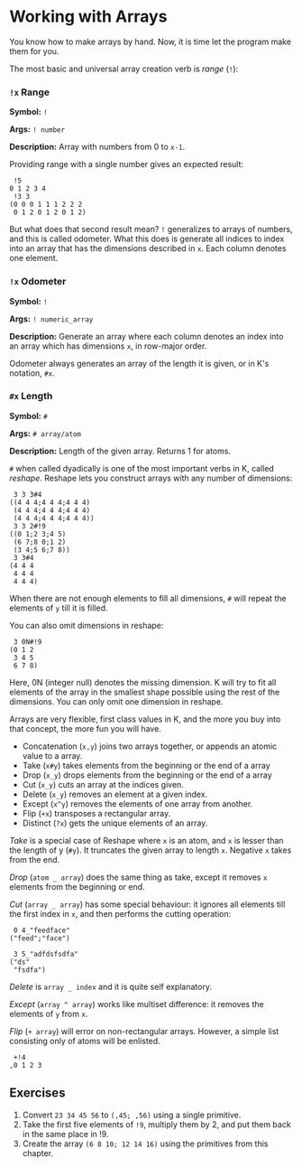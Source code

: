 # Working with Arrays

You know how to make arrays by hand. Now, it is time let the program make them for you.

The most basic and universal array creation verb is *range* (`!`):


### `!x` Range

**Symbol:** `!`

**Args:** `! number`

**Description:** Array with numbers from 0 to `x-1`.

Providing range with a single number gives an expected result:

```
 !5
0 1 2 3 4
 !3 3
(0 0 0 1 1 1 2 2 2
 0 1 2 0 1 2 0 1 2)
```

But what does that second result mean? `!` generalizes to arrays of numbers, and this is called odometer.
What this does is generate all indices to index into an array that has the dimensions described in `x`.
Each column denotes one element.


### `!x` Odometer

**Symbol:** `!`

**Args:** `! numeric_array`

**Description:** Generate an array where each column denotes an index into an array which has dimensions `x`,
in row-major order.


Odometer always generates an array of the length it is given, or in K's notation, `#x`.


### `#x` Length

**Symbol:** `#`

**Args:** `# array/atom`

**Description:** Length of the given array. Returns 1 for atoms.


`#` when called dyadically is one of the most important verbs in K, called *reshape*.
Reshape lets you construct arrays with any number of dimensions:

```
 3 3 3#4
((4 4 4;4 4 4;4 4 4)
 (4 4 4;4 4 4;4 4 4)
 (4 4 4;4 4 4;4 4 4))
 3 3 2#!9
((0 1;2 3;4 5)
 (6 7;8 0;1 2)
 (3 4;5 6;7 8))
 3 3#4
(4 4 4
 4 4 4
 4 4 4)
```

When there are not enough elements to fill all dimensions, `#` will repeat the elements of `y` till it is filled.

You can also omit dimensions in reshape:
```
 3 0N#!9
(0 1 2
 3 4 5
 6 7 8)
```

Here, 0N (integer null) denotes the missing dimension. 
K will try to fit all elements of the array in the smallest shape possible using the rest of the
dimensions. You can only omit one dimension in reshape.

Arrays are very flexible, first class values in K, and the more you buy into that concept,
the more fun you will have. 

- Concatenation (`x,y`) joins two arrays together, or appends an atomic value to a array.
- Take (`x#y`) takes elements from the beginning or the end of a array
- Drop (`x_y`) drops elements from the beginning or the end of a array
- Cut (`x_y`) cuts an array at the indices given.
- Delete (`x_y`) removes an element at a given index.
- Except (`x^y`) removes the elements of one array from another.
- Flip (`+x`) transposes a rectangular array.
- Distinct (`?x`) gets the unique elements of an array.

*Take* is a special case of Reshape where `x` is an atom, and `x` is lesser than the length of y (`#y`). It truncates the given array to length `x`. Negative `x` takes from the end.

*Drop* (`atom _ array`) does the same thing as take, except it removes `x` elements from the beginning or end.

*Cut* (`array _ array`) has some special behaviour: it ignores all elements till the first index in `x`, and then performs the cutting operation:

```
 0 4_"feedface"
("feed";"face")

 3 5_"adfdsfsdfa"
("ds"
 "fsdfa")
```

*Delete* is `array _ index` and it is quite self explanatory.

*Except* (`array ^ array`) works like multiset difference: it removes the elements of `y` from `x`.

*Flip* (`+ array`) will error on non-rectangular arrays. However, a simple list consisting only of atoms will be enlisted.
```
 +!4
,0 1 2 3
```


## Exercises
1. Convert `23 34 45 56` to `(,45; ,56)` using a single primitive.
2. Take the first five elements of `!9`, multiply them by 2, and put them back in the same place in !9.
3. Create the array `(6 8 10; 12 14 16)` using the primitives from this chapter.